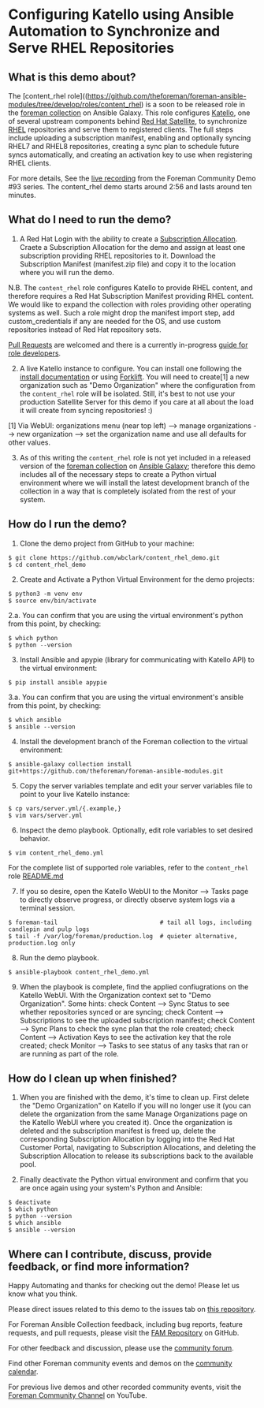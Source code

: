 # Configuring Katello using Ansible Automation to Synchronize and Serve RHEL Repositories #

## What is this demo about? ##

The [content_rhel role]((https://github.com/theforeman/foreman-ansible-modules/tree/develop/roles/content_rhel) is a soon to be released role in the [foreman collection](https://galaxy.ansible.com/theforeman/foreman) on Ansible Galaxy. This role configures [Katello](https://theforeman.org/plugins/katello/), one of several upstream components behind [Red Hat Satellite](https://www.redhat.com/en/technologies/management/satellite), to synchronize [RHEL](https://www.redhat.com/en/technologies/linux-platforms/enterprise-linux) repositories and serve them to registered clients. The full steps include uploading a subscription manifest, enabling and optionally syncing RHEL7 and RHEL8 repositories, creating a sync plan to schedule future syncs automatically, and creating an activation key to use when registering RHEL clients.

For more details, See the [live recording](https://youtu.be/k0spcDCIYYU?t=176) from the Foreman Community Demo #93 series. The content_rhel demo starts around 2:56 and lasts around ten minutes.

## What do I need to run the demo? ##

1. A Red Hat Login with the ability to create a [Subscription Allocation](https://access.redhat.com/management/subscription_allocations). Craete a Subscription Allocation for the demo and assign at least one subscription providing RHEL repositories to it. Download the Subscription Manifest (manifest.zip file) and copy it to the location where you will run the demo.

N.B. The `content_rhel` role configures Katello to provide RHEL content, and therefore requires a Red Hat Subscription Manifest providing RHEL content. We would like to expand the collection with roles providing other operating systems as well. Such a role might drop the manifest import step, add custom_credentials if any are needed for the OS, and use custom repositories instead of Red Hat repository sets.

[Pull Requests](https://github.com/theforeman/foreman-ansible-modules/pulls) are welcomed and there is a currently in-progress [guide for role developers](https://github.com/theforeman/foreman-ansible-modules/pull/1186/files).

2. A live Katello instance to configure. You can install one following the [install documentation](https://theforeman.org/plugins/katello/3.18/installation/index.html) or using [Forklift](https://github.com/theforeman/forklift). You will need to create[1] a new organization such as "Demo Organization" where the configuration from the `content_rhel` role will be isolated. Still, it's best to not use your production Satellite Server for this demo if you care at all about the load it will create from syncing repositories! :)

[1] Via WebUI: organizations menu (near top left) --> manage organizations --> new organization --> set the organization name and use all defaults for other values.

3. As of this writing the `content_rhel` role is not yet included in a released version of the [foreman collection](https://galaxy.ansible.com/theforeman/foreman) on [Ansible Galaxy](https://galaxy.ansible.com/); therefore this demo includes all of the necessary steps to create a Python virtual environment where we will install the latest development branch of the collection in a way that is completely isolated from the rest of your system.

## How do I run the demo? ##

1. Clone the demo project from GitHub to your machine:

```shell
$ git clone https://github.com/wbclark/content_rhel_demo.git
$ cd content_rhel_demo
```

2. Create and Activate a Python Virtual Environment for the demo projects:

```shell
$ python3 -m venv env
$ source env/bin/activate
```

2.a. You can confirm that you are using the virtual environment's python from this point, by checking:

```shell
$ which python
$ python --version
```

3. Install Ansible and apypie (library for communicating with Katello API) to the virtual environment:

```shell
$ pip install ansible apypie
```

3.a. You can confirm that you are using the virtual environment's ansible from this point, by checking:

```shell
$ which ansible
$ ansible --version
```

4. Install the development branch of the Foreman collection to the virtual environment:

```shell
$ ansible-galaxy collection install git+https://github.com/theforeman/foreman-ansible-modules.git
```

5. Copy the server variables template and edit your server variables file to point to your live Katello instance:

```shell
$ cp vars/server.yml/{.example,}
$ vim vars/server.yml
```

6. Inspect the demo playbook. Optionally, edit role variables to set desired behavior.

```shell
$ vim content_rhel_demo.yml
```

For the complete list of supported role variables, refer to the `content_rhel` role [README.md](https://github.com/theforeman/foreman-ansible-modules/blob/develop/roles/content_rhel/README.md)

7. If you so desire, open the Katello WebUI to the Monitor --> Tasks page to directly observe progress, or directly observe system logs via a terminal session.

```shell
$ foreman-tail                             # tail all logs, including candlepin and pulp logs
$ tail -f /var/log/foreman/production.log  # quieter alternative, production.log only
```

8. Run the demo playbook.

```shell
$ ansible-playbook content_rhel_demo.yml
```

9. When the playbook is complete, find the applied confiugrations on the Katello WebUI. With the Organization context set to "Demo Organization". Some hints: check Content --> Sync Status to see whether repositories synced or are syncing; check Content --> Subscriptions to see the uploaded subscription manifest; check Content --> Sync Plans to check the sync plan that the role created; check Content --> Activation Keys to see the activation key that the role created; check Monitor --> Tasks to see status of any tasks that ran or are running as part of the role.

## How do I clean up when finished? ##

1. When you are finished with the demo, it's time to clean up. First delete the "Demo Organization" on Katello if you will no longer use it (you can delete the organization from the same Manage Organizations page on the Katello WebUI where you created it). Once the organization is deleted and the subscription manifest is freed up, delete the corresponding Subscription Allocation by logging into the Red Hat Customer Portal, navigating to Subscription Allocations, and deleting the Subscription Allocation to release its subscriptions back to the available pool.

2. Finally deactivate the Python virtual environment and confirm that you are once again using your system's Python and Ansible:

```shell
$ deactivate
$ which python
$ python --version
$ which ansible
$ ansible --version
```

## Where can I contribute, discuss, provide feedback, or find more information? ##

Happy Automating and thanks for checking out the demo! Please let us know what you think.

Please direct issues related to this demo to the issues tab on [this repository](https://github.com/wbclark/content_rhel_demo).

For Foreman Ansible Collection feedback, including bug reports, feature requests, and pull requests, please visit the [FAM Repository](https://github.com/theforeman/foreman-ansible-modules) on GitHub.

For other feedback and discussion, please use the [community forum](https://community.theforeman.org/).

Find other Foreman community events and demos on the [community calendar](https://community.theforeman.org/calendar).

For previous live demos and other recorded community events, visit the [Foreman Community Channel](https://www.youtube.com/channel/UCCo7AZ1oG6TbG0-dwjRqCmw) on YouTube.
